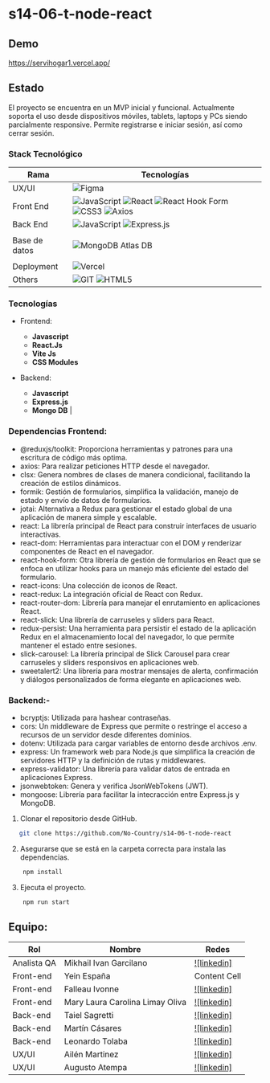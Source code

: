 # s14-06-t-node-react
## Demo
https://servihogar1.vercel.app/

## Estado
El proyecto se encuentra en un MVP inicial y funcional. Actualmente soporta el uso desde dispositivos móviles, tablets, laptops y PCs siendo parcialmente responsive. Permite registrarse e iniciar sesión, así como cerrar sesión. 

### Stack Tecnológico
| Rama         | Tecnologías                                       |
| ------------ | ------------------------------------------------- |
| UX/UI        | ![Figma](https://img.shields.io/badge/figma-%23F24E1E.svg?style=for-the-badge&logo=figma&logoColor=white) |
| Front End    | ![JavaScript](https://img.shields.io/badge/javascript-%23323330.svg?style=for-the-badge&logo=javascript&logoColor=%23F7DF1E) ![React](https://img.shields.io/badge/react-%2320232a.svg?style=for-the-badge&logo=react&logoColor=%2361DAFB) ![React Hook Form](https://img.shields.io/badge/React%20Hook%20Form-%23EC5990.svg?style=for-the-badge&logo=reacthookform&logoColor=white) ![CSS3](https://img.shields.io/badge/css3-%231572B6.svg?style=for-the-badge&logo=css3&logoColor=white) ![Axios](https://img.shields.io/badge/Axios-5A29E4.svg?style=for-the-badge&logo=Axios&logoColor=white) |
| Back End     | ![JavaScript](https://img.shields.io/badge/javascript-%23323330.svg?style=for-the-badge&logo=javascript&logoColor=%23F7DF1E) ![Express.js](https://img.shields.io/badge/express.js-%23404d59.svg?style=for-the-badge)
                             |
| Base de datos| ![MongoDB Atlas DB](https://img.shields.io/badge/mongodb%20atlas-%234ea94b.svg?style=for-the-badge&logo=mongodb&logoColor=white)
                                    |
| Deployment   | ![Vercel](https://img.shields.io/badge/vercel-%23000000.svg?style=for-the-badge&logo=vercel&logoColor=white)                                            |
| Others       | ![GIT](https://img.shields.io/badge/Git-fc6d26?style=for-the-badge&logo=git&logoColor=white) ![HTML5](https://img.shields.io/badge/html5-%23E34F26.svg?style=for-the-badge&logo=html5&logoColor=white)                                          |

### Tecnologías

- Frontend:

  - **Javascript**
  - **React.Js**
  - **Vite Js**
  - **CSS Modules**

- Backend:

  - **Javascript**
  - **Express.js**
  - **Mongo DB**
                |
### Dependencias Frontend:
- @reduxjs/toolkit: Proporciona herramientas y patrones para una escritura de código más optima.
- axios: Para realizar peticiones HTTP desde el navegador.
- clsx: Genera nombres de clases de manera condicional, facilitando la creación de estilos dinámicos. 
- formik: Gestión de formularios, simplifica la validación, manejo de estado y envío de datos de formularios. 
- jotai: Alternativa a Redux para gestionar el estado global de una aplicación de manera simple y escalable.
- react: La librería principal de React para construir interfaces de usuario interactivas.
- react-dom: Herramientas para interactuar con el DOM y renderizar componentes de React en el navegador.
- react-hook-form: Otra librería de gestión de formularios en React que se enfoca en utilizar hooks para un manejo más eficiente del estado del formulario.
- react-icons: Una colección de iconos de React.
- react-redux: La integración oficial de React con Redux.
- react-router-dom: Librería para manejar el enrutamiento en aplicaciones React.
- react-slick: Una librería de carruseles y sliders para React.
- redux-persist: Una herramienta para persistir el estado de la aplicación Redux en el almacenamiento local del navegador, lo que permite mantener el estado entre sesiones.
- slick-carousel: La librería principal de Slick Carousel para crear carruseles y sliders responsivos en aplicaciones web.
- sweetalert2: Una librería para mostrar mensajes de alerta, confirmación y diálogos personalizados de forma elegante en aplicaciones web.

### Backend:- 
- bcryptjs: Utilizada para hashear contraseñas.
- cors: Un middleware de Express que permite o restringe el acceso a recursos de un servidor desde diferentes dominios.
- dotenv: Utilizada para cargar variables de entorno desde archivos .env.
- express: Un framework web para Node.js que simplifica la creación de servidores HTTP y la definición de rutas y middlewares.
- express-validator: Una librería para validar datos de entrada en aplicaciones Express.
- jsonwebtoken: Genera y verifica JsonWebTokens (JWT).
- mongoose: Librería para facilitar la intecracción entre Express.js y MongoDB.

1. Clonar el repositorio desde GitHub.

```bash
   git clone https://github.com/No-Country/s14-06-t-node-react
```

2. Asegurarse que se está en la carpeta correcta para instala las dependencias.

```bash
    npm install
```

3. Ejecuta el proyecto.

```bash
    npm run start
```

## Equipo:

| Rol  | Nombre | Redes |
| ------------- | ------------- | ------------- |
| Analista QA  | Mikhail Ivan Garcilano  | [![linkedin]](https://www.linkedin.com/in/mikhailgarcilano/)  |
| Front-end  | Yein España  | Content Cell  |
| Front-end  | Falleau Ivonne  | [![linkedin]](https://www.linkedin.com/in/ivonnefalleau/)  |
| Front-end  | Mary Laura Carolina Limay Oliva  | [![linkedin]](https://www.linkedin.com/in/carolina-limay-oliva/)  |
| Back-end  | Taiel Sagretti  | [![linkedin]](https://www.linkedin.com/in/taiel-sagretti/)  |
| Back-end  | Martín Cásares  | [![linkedin]](https://www.linkedin.com/in/martin-casares)  |
| Back-end  | Leonardo Tolaba  | [![linkedin]](https://www.linkedin.com/in/leonardo-manuel-tolaba/)  |
| UX/UI  | Ailén Martinez  | [![linkedin]](https://www.linkedin.com/in/ail%C3%A9ndaniela-martinezrosica/)  |
| UX/UI  | Augusto Atempa  | [![linkedin]](http://www.linkedin.com/in/augusto-atempa-0994b1254)  |

